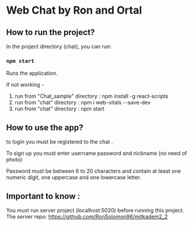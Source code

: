 # Web Chat by Ron and Ortal

## How to run the project?
In the project directory (chat), you can run:
### `npm start`
Runs the application.

If not working -
1) run from "Chat_sample" directory : npm install -g react-scripts
2) run from "chat" directory : npm i web-vitals --save-dev
3) run from "chat" directory : npm start

## How to use the app?
to login you must be registered to the chat .

To sign up you must enter username password and nickname (no need of photo) 

Password must be between 6 to 20 characters and contain at least one numeric digit, one uppercase and one lowercase letter.

## Important to know :
You must run server project (localhost:5020) before running this project.
The server repo: https://github.com/RonSolomon96/mitkadem2_2
